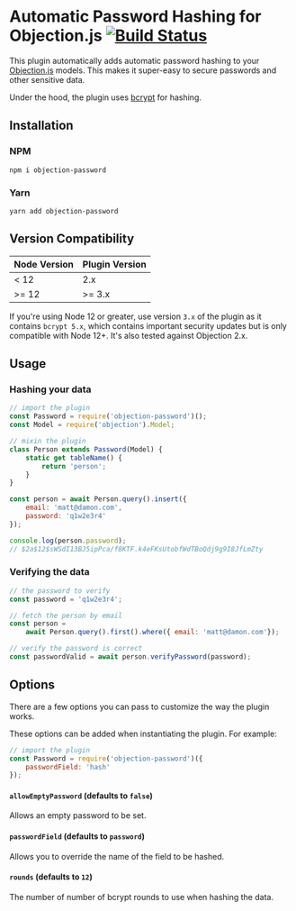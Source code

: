 # Automatic Password Hashing for Objection.js [![Build Status](https://travis-ci.org/scoutforpets/objection-password.svg?branch=master)](https://travis-ci.org/scoutforpets/objection-password)

This plugin automatically adds automatic password hashing to your [Objection.js](https://github.com/Vincit/objection.js/) models. This makes it super-easy to secure passwords and other sensitive data.

Under the hood, the plugin uses [bcrypt](https://en.wikipedia.org/wiki/Bcrypt) for hashing.

## Installation

### NPM
`npm i objection-password`

### Yarn
`yarn add objection-password`

## Version Compatibility

| Node Version   |   Plugin Version  |
| -------------- | ------------------|
| < 12           | 2.x               |
| >= 12          | >= 3.x            |

If you're using Node 12 or greater, use version `3.x` of the plugin as it contains `bcrypt 5.x`, which contains important security updates but is only compatible with Node 12+. It's also tested against Objection 2.x.

## Usage

### Hashing your data

```js
// import the plugin
const Password = require('objection-password')();
const Model = require('objection').Model;

// mixin the plugin
class Person extends Password(Model) {
    static get tableName() {
        return 'person';
    }
}

const person = await Person.query().insert({
    email: 'matt@damon.com',
    password: 'q1w2e3r4'
});

console.log(person.password);
// $2a$12$sWSdI13BJ5ipPca/f8KTF.k4eFKsUtobfWdTBoQdj9g9I8JfLmZty
```

### Verifying the data
```js
// the password to verify
const password = 'q1w2e3r4';

// fetch the person by email
const person =
    await Person.query().first().where({ email: 'matt@damon.com'});

// verify the password is correct
const passwordValid = await person.verifyPassword(password);
```

## Options

There are a few options you can pass to customize the way the plugin works.

These options can be added when instantiating the plugin. For example:

```js
// import the plugin
const Password = require('objection-password')({
    passwordField: 'hash'
});
```

#### `allowEmptyPassword` (defaults to `false`)
Allows an empty password to be set.

#### `passwordField` (defaults to `password`)
Allows you to override the name of the field to be hashed.

#### `rounds` (defaults to `12`)
The number of number of bcrypt rounds to use when hashing the data.
